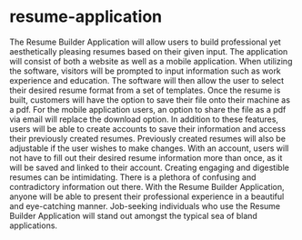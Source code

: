 # resume-application
The Resume Builder Application will allow users to build professional yet aesthetically pleasing resumes based on their given input. The application will consist of both a website as well as a mobile application.
When utilizing the software, visitors will be prompted to input information such as work experience and education. The software will then allow the user to select their desired resume format from a set of templates. Once the resume is built, customers will have the option to save their file onto their machine as a pdf. For the mobile application users, an option to share the file as a pdf via email will replace the download option.
In addition to these features, users will be able to create accounts to save their information and access their previously created resumes. Previously created resumes will also be adjustable if the user wishes to make changes. With an account, users will not have to fill out their desired resume information more than once, as it will be saved and  linked to their account. 
Creating engaging and digestible resumes can be intimidating. There is a plethora of confusing and contradictory information out there. With the Resume Builder Application, anyone will be able to present their professional experience in a beautiful and eye-catching manner. Job-seeking individuals who use the Resume Builder Application will stand out amongst the typical sea of bland applications. 

